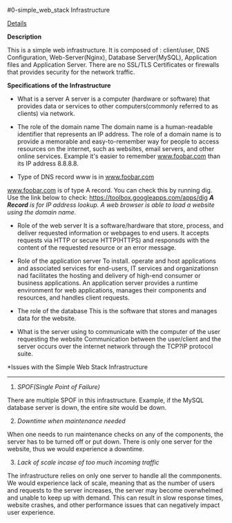 #0-simple_web_stack Infrastructure

[Details](https://github.com/bjeptum/alx-system_engineering-devops/blob/master/0x09-web_infrastructure_design/0-simple_web_stack_screenshot.png)

**Description**

This is a simple web infrastructure. It is composed of : client/user, DNS Configuration, Web-Server(Nginx), Database Server(MySQL), Application files and Application Server.
There are no SSL/TLS Certificates or firewalls that provides security for the network traffic.

**Specifications of the Infrastructure**

- What is a server
A server is a computer (hardware or software) that provides data or services to other computers(commonly referred to as clients) via network.

- The role of the domain name
The domain name is a human-readable identifier that represents an IP address. 
The role of a domain name is to provide a memorable and easy-to-remember way for people to access resources on the internet, such as websites, email servers, and other online services.
Example it's easier to remember www.foobar.com than its IP address 8.8.8.8.

- Type of DNS record www is in www.foobar.com

www.foobar.com is of type A record. You can check this by running dig.
Use the link below to check:
https://toolbox.googleapps.com/apps/dig
_**A Record** is for IP address lookup. A web browser is able to load a website using the domain name._

 - Role of the web server
It is a software/hardware that store, process, and deliver requested information or webpages to end users.
It accepts requests via HTTP or secure HTTP(HTTPS) and responsds with the content of the requested resource or an error message.

- Role of the application server
To install. operate and host applications and associated services for end-users, IT services and organizationsn nad facilitates the hosting and delivery of high-end consumer or business applications.
An application server provides a runtime environment for web applications, manages their components and resources, and handles client requests.

- The role of the database
 This is the software that stores and manages data for the website.

- What is the server using to communicate with the computer of the user requesting the website
Communication between the user/client and the server occurs over the internet network through the TCP?IP protocol suite.


*Issues with the Simple Web Stack Infrastructure
_______________________________________________________________________________________________

1) *SPOF(Single Point of Failure)*

There are multiple SPOF in this infrastructure. Example, if the MySQL database server is down, the entire site would be down.

2) *Downtime when maintenance needed*

When one needs to run maintenance checks on any of the components, the server has to be turned off or put down. There is only one server for the website, thus we would experience a downtime.

3) *Lack of scale incase of too much incoming traffic*

The infrastructure relies on only one server to handle all the commponents. 
We would experience lack of scale, meaning that as the number of users and requests to the server increases, the server may become overwhelmed and unable to keep up with demand.
This can result in slow response times, website crashes, and other performance issues that can negatively impact user experience.
